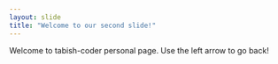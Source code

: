 ```yaml
---
layout: slide
title: "Welcome to our second slide!"
---
```

Welcome to tabish-coder personal page.
Use the left arrow to go back!
